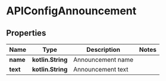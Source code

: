 
# APIConfigAnnouncement

## Properties
Name | Type | Description | Notes
------------ | ------------- | ------------- | -------------
**name** | **kotlin.String** | Announcement name | 
**text** | **kotlin.String** | Announcement text | 



